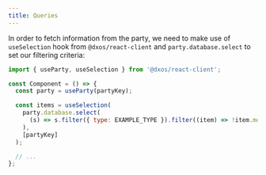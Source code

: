 ```yaml
---
title: Queries
---
```


In order to fetch information from the party, we need to make use of `useSelection` hook from `@dxos/react-client` and `party.database.select` to set our filtering criteria:

```jsx
import { useParty, useSelection } from '@dxos/react-client';

const Component = () => {
  const party = useParty(partyKey);

  const items = useSelection(
    party.database.select(
      (s) => s.filter({ type: EXAMPLE_TYPE }).filter((item) => !item.model.getProperty('deleted')).items
    ),
    [partyKey]
  );

  // ...
};
```
